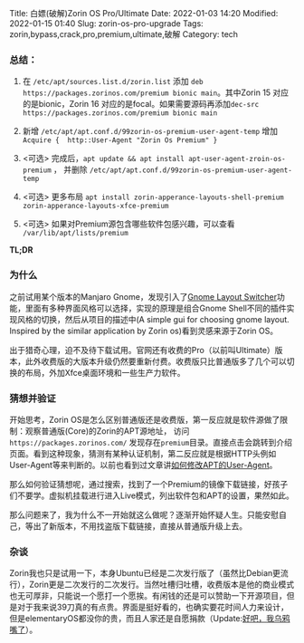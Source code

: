 Title: 白嫖(破解)Zorin OS Pro/Ultimate
Date: 2022-01-03 14:20
Modified: 2022-01-15 01:40
Slug: zorin-os-pro-upgrade
Tags: zorin,bypass,crack,pro,premium,ultimate,破解
Category: tech


### 总结：

1. 在 `/etc/apt/sources.list.d/zorin.list` 添加 `deb https://packages.zorinos.com/premium bionic main`。其中Zorin 15 对应的是bionic，Zorin 16 对应的是focal。如果需要源码再添加`dec-src https://packages.zorinos.com/premium bionic main`

2. 新增 `/etc/apt/apt.conf.d/99zorin-os-premium-user-agent-temp` 增加 `Acquire {  http::User-Agent "Zorin Os Premium" }`

3. <可选> 完成后，`apt update && apt install apt-user-agent-zroin-os-premium` ， 并删除 `/etc/apt/apt.conf.d/99zorin-os-premium-user-agent-temp`

4. <可选> 更多布局 `apt install zorin-apperance-layouts-shell-premium zorin-apperance-layouts-xfce-premium`

5. <可选> 如果对Premium源包含哪些软件包感兴趣，可以查看 `/var/lib/apt/lists/premium`

**TL;DR**

### 为什么

之前试用某个版本的Manjaro Gnome，发现引入了[Gnome Layout Switcher](https://gitlab.manjaro.org/Chrysostomus/gnome-layout-switcher)功能，里面有多种界面风格可以选择，实现的原理是组合Gnome Shell不同的插件实现风格的切换，然后从项目的描述中(A simple gui for choosing gnome layout. Inspired by the similar application by Zorin os)看到灵感来源于Zorin OS。

出于猎奇心理，迫不及待下载试用。官网还有收费的Pro（以前叫Ultimate）版本，此外收费版的大版本升级仍然要重新付费。收费版只比普通版多了几个可以切换的布局，外加Xfce桌面环境和一些生产力软件。

### 猜想并验证

开始思考，Zorin OS是怎么区别普通版还是收费版，第一反应就是软件源做了限制：观察普通版(Core)的Zorin的APT源地址， 访问 `https://packages.zorinos.com/` 发现存在`premium`目录。直接点击会跳转到介绍页面。看到这种现象，猜测有某种认证机制，第二反应就是根据HTTP头例如User-Agent等来判断的。以前也看到过文章讲[如何修改APT的User-Agent](https://dmfrsecurity.com/2018/12/10/changing-apts-user-agent-string/)。

那么如何验证猜想呢，通过搜索，找到了一个Premium的镜像下载链接，好孩子们不要学。虚拟机挂载进行进入Live模式，列出软件包和APT的设置，果然如此。

那么问题来了，我为什么不一开始就这么做呢？逐渐开始怀疑人生。只能安慰自己，等出了新版本，不用找盗版下载链接，直接从普通版升级上去。

### 杂谈

Zorin我也只是试用一下，本身Ubuntu已经是二次发行版了（虽然比Debian更流行），Zorin更是二次发行的二次发行。当然吐槽归吐槽，收费版本是他的商业模式也无可厚非，只能说一个愿打一个愿挨。有闲钱的还是可以赞助一下开源项目，但是对于我来说39刀真的有点贵。界面是挺好看的，也确实要花时间人力来设计，但是elementaryOS都没你的贵，而且人家还是自愿捐款（Update:[好吧，我乌鸦嘴了](https://news.ycombinator.com/item?id=30611748)）。

